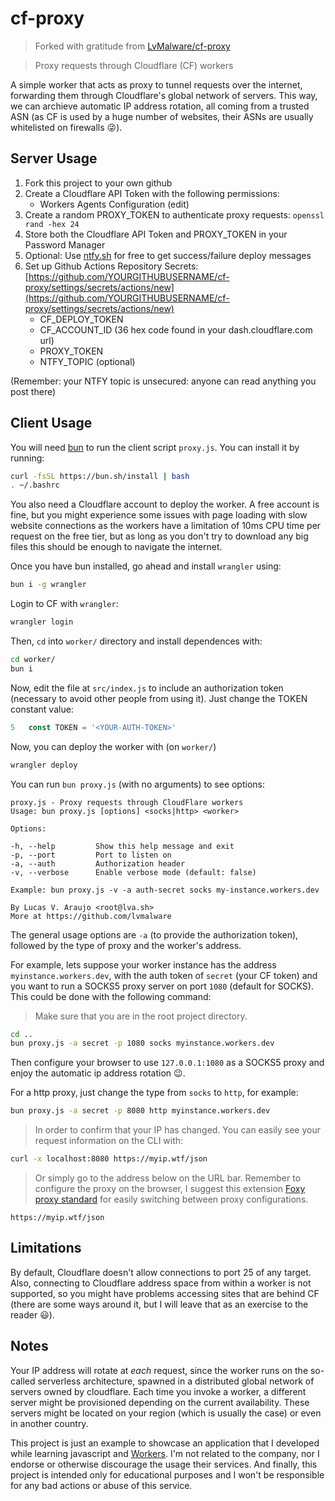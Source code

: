 # cf-proxy

> Forked with gratitude from [LvMalware/cf-proxy](https://github.com/LvMalware/cf-proxy)

> Proxy requests through Cloudflare (CF) workers

A simple worker that acts as proxy to tunnel requests over the internet, forwarding them through Cloudflare's global 
network of servers. This way, we can archieve automatic IP address rotation, all coming from a trusted ASN 
(as CF is used by a huge number of websites, their ASNs are usually whitelisted 
on firewalls :stuck_out_tongue_winking_eye:).

## Server Usage

1. Fork this project to your own github
2. Create a Cloudflare API Token with the following permissions:
   - Workers Agents Configuration (edit)
3. Create a random PROXY_TOKEN to authenticate proxy requests: `openssl rand -hex 24`
4. Store both the Cloudflare API Token and PROXY_TOKEN in your Password Manager
5. Optional: Use [ntfy.sh](https://ntfy.sh) for free to get success/failure deploy messages
6. Set up Github Actions Repository Secrets: [https://github.com/YOURGITHUBUSERNAME/cf-proxy/settings/secrets/actions/new](https://github.com/YOURGITHUBUSERNAME/cf-proxy/settings/secrets/actions/new)
   - CF_DEPLOY_TOKEN
   - CF_ACCOUNT_ID (36 hex code found in your dash.cloudflare.com url)
   - PROXY_TOKEN
   - NTFY_TOPIC (optional)

  (Remember: your NTFY topic is unsecured: anyone can read anything you post there)



## Client Usage

You will need [bun](https://bun.sh/) to run the client script `proxy.js`. You can install it by running:

```bash
curl -fsSL https://bun.sh/install | bash
. ~/.bashrc
```

You also need a Cloudflare account to deploy the worker. A free account is fine, but you might experience some issues 
with page loading with slow website connections as the workers have a limitation of 10ms CPU time per request on the 
free tier, but as long as you don't try to download any big files this should be enough to navigate the internet.

Once you have bun installed, go ahead and install `wrangler` using:

```bash
bun i -g wrangler
```

Login to CF with `wrangler`:

```bash
wrangler login
```

Then, `cd` into `worker/` directory and install dependences with:

```bash
cd worker/
bun i
```

Now, edit the file at `src/index.js` to include an authorization token (necessary to avoid other people from using it). 
Just change the TOKEN constant value:

```javascript
5   const TOKEN = '<YOUR-AUTH-TOKEN>'
```

Now, you can deploy the worker with (on `worker/`)
```bash
wrangler deploy
```

You can run `bun proxy.js` (with no arguments) to see options:

```
proxy.js - Proxy requests through CloudFlare workers
Usage: bun proxy.js [options] <socks|http> <worker>

Options:

-h, --help         Show this help message and exit
-p, --port         Port to listen on
-a, --auth         Authorization header
-v, --verbose      Enable verbose mode (default: false)

Example: bun proxy.js -v -a auth-secret socks my-instance.workers.dev

By Lucas V. Araujo <root@lva.sh>
More at https://github.com/lvmalware

```

The general usage options are `-a` (to provide the authorization token), followed by the type of proxy and the 
worker's address.

For example, lets suppose your worker instance has the address `myinstance.workers.dev`, with the auth token of 
`secret` (your CF token) and you want to run a SOCKS5 proxy server on port `1080` (default for SOCKS). 
This could be done with the following command:

> Make sure that you are in the root project directory.

```bash
cd ..
bun proxy.js -a secret -p 1080 socks myinstance.workers.dev
```

Then configure your browser to use `127.0.0.1:1080` as a SOCKS5 proxy and enjoy the automatic ip address 
rotation :wink:.

For a http proxy, just change the type from `socks` to `http`, for example:

```bash
bun proxy.js -a secret -p 8080 http myinstance.workers.dev
```

> In order to confirm that your IP has changed. 
> You can easily see your request information on the CLI with:

```bash
curl -x localhost:8080 https://myip.wtf/json
```

> Or simply go to the address below on the URL bar. Remember to configure the proxy on the browser, 
> I suggest this extension [Foxy proxy standard](https://addons.mozilla.org/pt-BR/firefox/addon/foxyproxy-standard/) for easily switching between proxy configurations.

```
https://myip.wtf/json
```

## Limitations

By default, Cloudflare doesn't allow connections to port 25 of any target. Also, connecting to Cloudflare 
address space from within a worker is not supported, so you might have problems accessing sites that are 
behind CF (there are some ways around it, but I will leave that as an exercise to the reader :smiley:).

## Notes

Your IP address will rotate at _each_ request, since the worker runs on the so-called serverless architecture, 
spawned in a distributed global network of servers owned by cloudflare. Each time you invoke a worker, a different 
server might be provisioned depending on the current availability. These servers might be located on your region 
(which is usually the case) or even in another country.

This project is just an example to showcase an application that I developed while learning javascript and 
[Workers](https://workers.cloudflare.com/). I'm not related to the company, nor I endorse or otherwise discourage 
the usage their services. And finally, this project is intended only for educational purposes and I won't be 
responsible for any bad actions or abuse of this service. 
